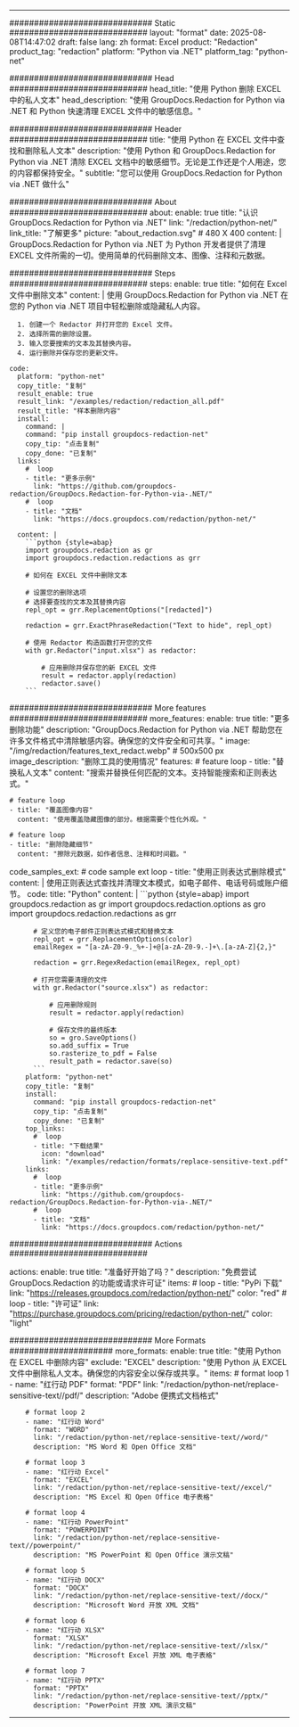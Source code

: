 
---
############################# Static ############################
layout: "format"
date:  2025-08-08T14:47:02
draft: false
lang: zh
format: Excel
product: "Redaction"
product_tag: "redaction"
platform: "Python via .NET"
platform_tag: "python-net"

############################# Head ############################
head_title: "使用 Python 删除 EXCEL 中的私人文本"
head_description: "使用 GroupDocs.Redaction for Python via .NET 和 Python 快速清理 EXCEL 文件中的敏感信息。"

############################# Header ############################
title: "使用 Python 在 EXCEL 文件中查找和删除私人文本" 
description: "使用 Python 和 GroupDocs.Redaction for Python via .NET 清除 EXCEL 文档中的敏感细节。无论是工作还是个人用途，您的内容都保持安全。"
subtitle: "您可以使用 GroupDocs.Redaction for Python via .NET 做什么" 

############################# About ############################
about:
    enable: true
    title: "认识 GroupDocs.Redaction for Python via .NET"
    link: "/redaction/python-net/"
    link_title: "了解更多"
    picture: "about_redaction.svg" # 480 X 400
    content: |
       GroupDocs.Redaction for Python via .NET 为 Python 开发者提供了清理 EXCEL 文件所需的一切。使用简单的代码删除文本、图像、注释和元数据。

############################# Steps ############################
steps:
    enable: true
    title: "如何在 Excel 文件中删除文本"
    content: |
      使用 GroupDocs.Redaction for Python via .NET 在您的 Python via .NET 项目中轻松删除或隐藏私人内容。
      
      1. 创建一个 Redactor 并打开您的 Excel 文件。
      2. 选择所需的删除设置。
      3. 输入您要搜索的文本及其替换内容。
      4. 运行删除并保存您的更新文件。
   
    code:
      platform: "python-net"
      copy_title: "复制"
      result_enable: true
      result_link: "/examples/redaction/redaction_all.pdf"
      result_title: "样本删除内容"
      install:
        command: |
        command: "pip install groupdocs-redaction-net"
        copy_tip: "点击复制"
        copy_done: "已复制"
      links:
        #  loop
        - title: "更多示例"
          link: "https://github.com/groupdocs-redaction/GroupDocs.Redaction-for-Python-via-.NET/"
        #  loop
        - title: "文档"
          link: "https://docs.groupdocs.com/redaction/python-net/"
          
      content: |
        ```python {style=abap}
        import groupdocs.redaction as gr
        import groupdocs.redaction.redactions as grr

        # 如何在 EXCEL 文件中删除文本

        # 设置您的删除选项
        # 选择要查找的文本及其替换内容
        repl_opt = grr.ReplacementOptions("[redacted]")
                
        redaction = grr.ExactPhraseRedaction("Text to hide", repl_opt)

        # 使用 Redactor 构造函数打开您的文件
        with gr.Redactor("input.xlsx") as redactor:

            # 应用删除并保存您的新 EXCEL 文件
            result = redactor.apply(redaction)
            redactor.save()
        ```            


############################# More features ############################
more_features:
  enable: true
  title: "更多删除功能"
  description: "GroupDocs.Redaction for Python via .NET 帮助您在许多文件格式中清除敏感内容。确保您的文件安全和可共享。"
  image: "/img/redaction/features_text_redact.webp" # 500x500 px
  image_description: "删除工具的使用情况"
  features:
    # feature loop
    - title: "替换私人文本"
      content: "搜索并替换任何匹配的文本。支持智能搜索和正则表达式。"

    # feature loop
    - title: "覆盖图像内容"
      content: "使用覆盖隐藏图像的部分。根据需要个性化外观。"

    # feature loop
    - title: "删除隐藏细节"
      content: "擦除元数据，如作者信息、注释和时间戳。"
      
  code_samples_ext:
    # code sample ext loop
    - title: "使用正则表达式删除模式"
      content: |
        使用正则表达式查找并清理文本模式，如电子邮件、电话号码或账户细节。
      code:
        title: "Python"
        content: |
          ```python {style=abap}
          import groupdocs.redaction as gr
          import groupdocs.redaction.options as gro
          import groupdocs.redaction.redactions as grr

          # 定义您的电子邮件正则表达式模式和替换文本
          repl_opt = grr.ReplacementOptions(color)
          emailRegex = "[a-zA-Z0-9._%+-]+@[a-zA-Z0-9.-]+\.[a-zA-Z]{2,}"

          redaction = grr.RegexRedaction(emailRegex, repl_opt)

          # 打开您需要清理的文件
          with gr.Redactor("source.xlsx") as redactor:

              # 应用删除规则
              result = redactor.apply(redaction)

              # 保存文件的最终版本
              so = gro.SaveOptions()
              so.add_suffix = True
              so.rasterize_to_pdf = False
              result_path = redactor.save(so)
          ```
        platform: "python-net"
        copy_title: "复制"
        install:
          command: "pip install groupdocs-redaction-net"
          copy_tip: "点击复制"
          copy_done: "已复制"
        top_links:
          #  loop
          - title: "下载结果"
            icon: "download"
            link: "/examples/redaction/formats/replace-sensitive-text.pdf"
        links:
          #  loop
          - title: "更多示例"
            link: "https://github.com/groupdocs-redaction/GroupDocs.Redaction-for-Python-via-.NET/"
          #  loop
          - title: "文档"
            link: "https://docs.groupdocs.com/redaction/python-net/"


############################# Actions ############################

actions:
  enable: true
  title: "准备好开始了吗？"
  description: "免费尝试 GroupDocs.Redaction 的功能或请求许可证"
  items:
    #  loop
    - title: "PyPi 下载"
      link: "https://releases.groupdocs.com/redaction/python-net/"
      color: "red"
        #  loop
    - title: "许可证"
      link: "https://purchase.groupdocs.com/pricing/redaction/python-net/"
      color: "light"


############################# More Formats #####################
more_formats:
    enable: true
    title: "使用 Python 在 EXCEL 中删除内容"
    exclude: "EXCEL"
    description: "使用 Python 从 EXCEL 文件中删除私人文本。确保您的内容安全以保存或共享。"
    items: 
        # format loop 1
        - name: "红行动 PDF"
          format: "PDF"
          link: "/redaction/python-net/replace-sensitive-text//pdf/"
          description: "Adobe 便携式文档格式"

        # format loop 2
        - name: "红行动 Word"
          format: "WORD"
          link: "/redaction/python-net/replace-sensitive-text//word/"
          description: "MS Word 和 Open Office 文档"
          
        # format loop 3
        - name: "红行动 Excel"
          format: "EXCEL"
          link: "/redaction/python-net/replace-sensitive-text//excel/"
          description: "MS Excel 和 Open Office 电子表格"

        # format loop 4
        - name: "红行动 PowerPoint"
          format: "POWERPOINT"
          link: "/redaction/python-net/replace-sensitive-text//powerpoint/"
          description: "MS PowerPoint 和 Open Office 演示文稿"

        # format loop 5
        - name: "红行动 DOCX"
          format: "DOCX"
          link: "/redaction/python-net/replace-sensitive-text//docx/"
          description: "Microsoft Word 开放 XML 文档"
          
        # format loop 6
        - name: "红行动 XLSX"
          format: "XLSX"
          link: "/redaction/python-net/replace-sensitive-text//xlsx/"
          description: "Microsoft Excel 开放 XML 电子表格"
          
        # format loop 7
        - name: "红行动 PPTX"
          format: "PPTX"
          link: "/redaction/python-net/replace-sensitive-text//pptx/"
          description: "PowerPoint 开放 XML 演示文稿"


---